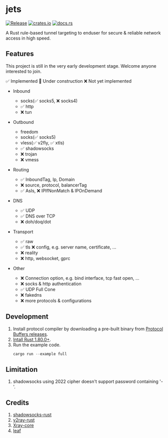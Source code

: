 # jets

[![Release](https://github.com/zhangsan946/jets/actions/workflows/release.yml/badge.svg)](https://github.com/zhangsan946/jets/actions/workflows/release.yml)
[![crates.io](https://img.shields.io/crates/v/jets?logo=rust)](https://crates.io/crates/jets)
[![docs.rs](https://docs.rs/jets/badge.svg)](https://docs.rs/jets)

A Rust rule-based tunnel targeting to enduser for secure & reliable network access in high speed.

## Features
This project is still in the very early development stage. Welcome anyone interested to join.

✅ Implemented 🚧 Under construction ❌ Not yet implemented

- Inbound
	- socks(✅ socks5, ❌ socks4)
	- ✅ http
	- ❌ tun

- Outbound
	- freedom
	- socks(✅ socks5)
	- vless(✅ v2fly, ✅ xtls)
	- ✅ shadowsocks
	- ❌ trojan
	- ❌ vmess

- Routing
	- ✅ InboundTag, Ip, Domain
	- ❌ source, protocol, balancerTag
	- ✅ AsIs, ❌ IPIfNonMatch & IPOnDemand

- DNS
	- ✅ UDP
	- ✅ DNS over TCP
	- ❌ doh/doq/dot

- Transport
	- ✅ raw
	- ✅ tls ❌ config, e.g. server name, certificate, ...
	- ❌ reality
	- ❌ http, websocket, gprc

- Other
	- ❌ Connection option, e.g. bind interface, tcp fast open, ...
	- ❌ socks & http authentication
	- ✅ UDP Full Cone
	- ❌ fakedns
	- ❌ more protocols & configurations

## Development
1. Install protocol compiler by downloading a pre-built binary from [Protocol Buffers releases](https://github.com/protocolbuffers/protobuf/releases).
2. [Intall Rust 1.80.0+](https://www.rust-lang.org/tools/install).
3. Run the example code.
	```Rust
	cargo run --example full
	```

## Limitation
1. shadowsocks using 2022 cipher doesn't support password containing '-'.

## Credits
1. [shadowsocks-rust](https://github.com/shadowsocks/shadowsocks-rust)
2. [v2ray-rust](https://github.com/Qv2ray/v2ray-rust)
3. [Xray-core](https://github.com/XTLS/Xray-core)
4. [leaf](https://github.com/eycorsican/leaf)
